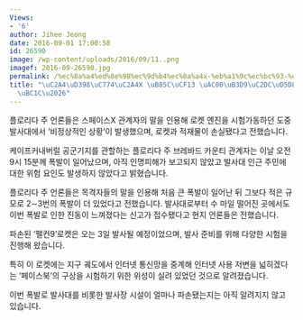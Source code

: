 ```yaml
---
Views:
- '6'
author: Jihee Jeong
date: 2016-09-01 17:00:58
id: 26590
image: /wp-content/uploads/2016/09/11..png
imagef: 2016-09-26590.jpg
permalink: /%ec%8a%a4%ed%8e%98%ec%9d%b4%ec%8a%a4x-%eb%a1%9c%ec%bc%93-%ea%b0%80%eb%8f%99%ec%8b%9c%ed%97%98%ec%a4%91-%ed%8f%ad%eb%b0%9c/
title: "\uC2A4\uD398\uC774\uC2A4X \uB85C\uCF13 \uAC00\uB3D9\uC2DC\uD5D8\uC911 \uD3ED\
  \uBC1C\u2026"
---
```


플로리다 주 언론들은 스페이스X 관계자의 말을 인용해 로켓 엔진을 시험가동하던 도중 발사대에서 &#8216;비정상적인 상황&#8217;이 발생했으며, 로켓과 적재물이 손실됐다고 전했습니다.

케이프커내버럴 공군기지를 관할하는 플로리다 주 브레바드 카운티 관계자는 이날 오전 9시 15분께 폭발이 일어났으며, 아직 인명피해가 보고되지 않았고 발사대 인근 주민에 대한 위험 요인도 발생하지 않았다고 밝혔습니다.

플로리다 주 언론들은 목격자들의 말을 인용해 처음 큰 폭발이 일어난 뒤 그보다 적은 규모로 2∼3번의 폭발이 더 있었다고 전했습니다. 발사대로부터 수 마일 떨어진 곳에서도 이번 폭발로 인한 진동이 느껴졌다는 신고가 접수됐다고 현지 언론들은 전했습니다.

파손된 &#8216;팰컨9&#8217;로켓은 오는 3일 발사될 예정이었으며, 발사 준비를 위해 다양한 시험을 진행해 왔습니다.

특히 이 로켓에는 지구 궤도에서 인터넷 통신망을 중계해 인터넷 사용 저변을 넓히겠다는 &#8216;페이스북&#8217;의 구상을 시험하기 위한 위성이 실려 있었던 것으로 알려졌습니다.

이번 폭발로 발사대를 비롯한 발사장 시설이 얼마나 파손됐는지는 아직 알려지지 않고 있습니다.